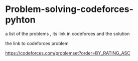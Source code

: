 # Problem-solving-codeforces-pyhton
a list of the problems , its link in codeforces and the solution

the link to codeforces problem 

https://codeforces.com/problemset?order=BY_RATING_ASC
